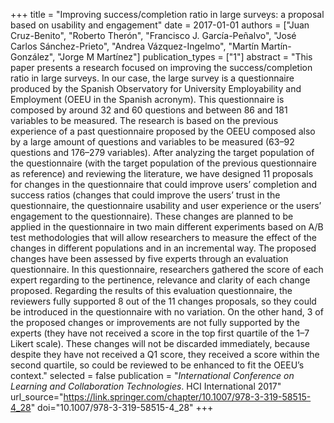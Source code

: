 +++
title = "Improving success/completion ratio in large surveys: a proposal based on usability and engagement"
date = 2017-01-01
authors = ["Juan Cruz-Benito", "Roberto Therón", "Francisco J. García-Peñalvo", "José Carlos Sánchez-Prieto", "Andrea Vázquez-Ingelmo", "Martín Martín-González", "Jorge M Martínez"]
publication_types = ["1"]
abstract = "This paper presents a research focused on improving the success/completion ratio in large surveys. In our case, the large survey is a questionnaire produced by the Spanish Observatory for University Employability and Employment (OEEU in the Spanish acronym). This questionnaire is composed by around 32 and 60 questions and between 86 and 181 variables to be measured. The research is based on the previous experience of a past questionnaire proposed by the OEEU composed also by a large amount of questions and variables to be measured (63–92 questions and 176–279 variables). After analyzing the target population of the questionnaire (with the target population of the previous questionnaire as reference) and reviewing the literature, we have designed 11 proposals for changes in the questionnaire that could improve users’ completion and success ratios (changes that could improve the users’ trust in the questionnaire, the questionnaire usability and user experience or the users’ engagement to the questionnaire). These changes are planned to be applied in the questionnaire in two main different experiments based on A/B test methodologies that will allow researchers to measure the effect of the changes in different populations and in an incremental way. The proposed changes have been assessed by five experts through an evaluation questionnaire. In this questionnaire, researchers gathered the score of each expert regarding to the pertinence, relevance and clarity of each change proposed. Regarding the results of this evaluation questionnaire, the reviewers fully supported 8 out of the 11 changes proposals, so they could be introduced in the questionnaire with no variation. On the other hand, 3 of the proposed changes or improvements are not fully supported by the experts (they have not received a score in the top first quartile of the 1–7 Likert scale). These changes will not be discarded immediately, because despite they have not received a Q1 score, they received a score within the second quartile, so could be reviewed to be enhanced to fit the OEEU’s context."
selected = false
publication = "*International Conference on Learning and Collaboration Technologies*. HCI International 2017"
url_source="https://link.springer.com/chapter/10.1007/978-3-319-58515-4_28"
doi="10.1007/978-3-319-58515-4_28"
+++
